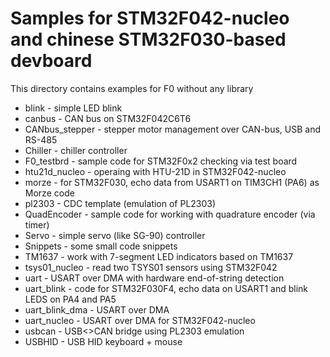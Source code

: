 Samples for STM32F042-nucleo and chinese STM32F030-based devboard
=================================

This directory contains examples for F0 without any library

- blink - simple LED blink
- canbus - CAN bus on STM32F042C6T6
- CANbus_stepper - stepper motor management over CAN-bus, USB and RS-485
- Chiller - chiller controller
- F0_testbrd - sample code for STM32F0x2 checking via test board
- htu21d_nucleo - operaing with HTU-21D in STM32F042-nucleo
- morze - for STM32F030, echo data from USART1 on TIM3CH1 (PA6) as Morze code
- pl2303 - CDC template (emulation of PL2303)
- QuadEncoder - sample code for working with quadrature encoder (via timer)
- Servo - simple servo (like SG-90) controller
- Snippets - some small code snippets
- TM1637 - work with 7-segment LED indicators based on TM1637
- tsys01_nucleo - read two TSYS01 sensors using STM32F042
- uart - USART over DMA with hardware end-of-string detection
- uart_blink - code for STM32F030F4, echo data on USART1 and blink LEDS on PA4 and PA5
- uart_blink_dma - USART over DMA
- uart_nucleo - USART over DMA for STM32F042-nucleo
- usbcan - USB<>CAN bridge using PL2303 emulation
- USBHID - USB HID keyboard + mouse
